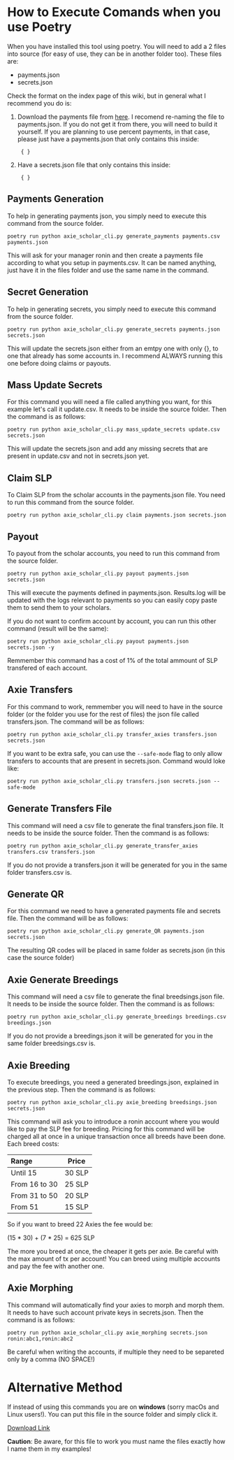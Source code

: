 # How to Execute Comands when you use Poetry

When you have installed this tool using poetry. You will need to add a 2 files into source (for easy of use, they can be in another folder too). These files are:

- payments.json
- secrets.json

Check the format on the index page of this wiki, but in general what I recommend you do is:

1. Download the payments file from [here](https://axie.management/tracker/payments). I recomend re-naming the file to payments.json. If you do not get it from there, you will need to build it yourself. If you are planning to use percent payments, in that case, please just have a payments.json that only contains this inside:

        { }

2. Have a secrets.json file that only contains this inside:

        { }

## Payments Generation

To help in generating payments json, you simply need to execute this command from the source folder.

    poetry run python axie_scholar_cli.py generate_payments payments.csv payments.json

This will ask for your manager ronin and then create a payments file according to what you setup in payments.csv. It can be named anything, just have it in the files folder and use the same name in the command.

## Secret Generation

To help in generating secrets, you simply need to execute this command from the source folder.

    poetry run python axie_scholar_cli.py generate_secrets payments.json secrets.json

This will update the secrets.json either from an emtpy one with only {}, to one that already has some accounts in. I recommend ALWAYS running this one before doing claims or payouts.

## Mass Update Secrets

For this command you will need a file called anything you want, for this example let's call it update.csv. It needs to be inside the source folder. Then the command is as follows:

    poetry run python axie_scholar_cli.py mass_update_secrets update.csv secrets.json

This will update the secrets.json and add any missing secrets that are present in update.csv and not in secrets.json yet.

## Claim SLP

To Claim SLP from the scholar accounts in the payments.json file. You need to run this command from the source folder.

    poetry run python axie_scholar_cli.py claim payments.json secrets.json

## Payout

To payout from the scholar accounts, you need to run this command from the source folder.

    poetry run python axie_scholar_cli.py payout payments.json secrets.json

This will execute the payments defined in payments.json. Results.log will be updated with the logs relevant to payments so you can easily copy paste them to send them to your scholars.

If you do not want to confirm account by account, you can run this other command (result will be the same):

    poetry run python axie_scholar_cli.py payout payments.json secrets.json -y

Remmember this command has a cost of 1% of the total ammount of SLP transfered of each account.

## Axie Transfers

For this command to work, remmember you will need to have in the source folder (or the folder you use for the rest of files) the json file called transfers.json. The command will be as follows:

    poetry run python axie_scholar_cli.py transfer_axies transfers.json secrets.json

If you want to be extra safe, you can use the `--safe-mode` flag to only allow transfers to accounts that are present in secrets.json. Command would loke like:

    poetry run python axie_scholar_cli.py transfers.json secrets.json --safe-mode

## Generate Transfers File

This command will need a csv file to generate the final transfers.json file. It needs to be inside the source folder. Then the command is as follows:

    poetry run python axie_scholar_cli.py generate_transfer_axies transfers.csv transfers.json

If you do not provide a transfers.json it will be generated for you in the same folder transfers.csv is.

## Generate QR

For this command we need to have a generated payments file and secrets file. Then the command will be as follows:

    poetry run python axie_scholar_cli.py generate_QR payments.json secrets.json

The resulting QR codes will be placed in same folder as secrets.json (in this case the source folder)

## Axie Generate Breedings

This command will need a csv file to generate the final breedsings.json file. It needs to be inside the source folder. Then the command is as follows:

    poetry run python axie_scholar_cli.py generate_breedings breedings.csv breedings.json

If you do not provide a breedings.json it will be generated for you in the same folder breedsings.csv is.

## Axie Breeding

To execute breedings, you need a generated breedings.json, explained in the previous step. Then the command is as follows:

    poetry run python axie_scholar_cli.py axie_breeding breedsings.json secrets.json

This command will ask you to introduce a ronin account where you would like to pay the SLP fee for breeding. Pricing for this command will be charged all at once in a unique transaction once all breeds have been done.
Each breed costs:

| Range          | Price  |
|:-------------- |:------:|
| Until 15       | 30 SLP |
| From 16 to 30  | 25 SLP |
| From 31 to 50  | 20 SLP |
| From 51        | 15 SLP |

So if you want to breed 22 Axies the fee would be:

(15 * 30) + (7 * 25) = 625 SLP

The more you breed at once, the cheaper it gets per axie. Be careful with the max amount of tx per account!
You can breed using multiple accounts and pay the fee with another one.

## Axie Morphing

This command will automatically find your axies to morph and morph them. It needs to have such account private keys in secrets.json. Then the command is as follows:

    poetry run python axie_scholar_cli.py axie_morphing secrets.json ronin:abc1,ronin:abc2

Be careful when writing the accounts, if multiple they need to be separeted only by a comma (NO SPACE!)

# Alternative Method

If instead of using this commands you are on **windows** (sorry macOs and Linux users!).
You can put this file in the source folder and simply click it.

[Download Link](../assets/downloads/poetry_script.ps1)

**Caution**: Be aware, for this file to work you must name the files exactly how I name them in my examples!